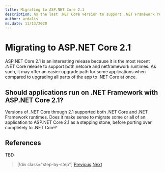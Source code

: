 ```yaml
---
title: Migrating to ASP.NET Core 2.1
description: As the last .NET Core version to support .NET Framework runtime targeting, does migrating to .NET Core 2.1 make sense as an intermediate step in some app migration plans?
author: ardalis
ms.date: 11/13/2020
---
```


# Migrating to ASP.NET Core 2.1

ASP.NET Core 2.1 is an interesting release because it is the most recent .NET Core release to support both netcore and netframework runtimes. As such, it may offer an easier upgrade path for some applications when compared to upgrading all parts of the app to .NET Core at once.

## Should applications run on .NET Framework with ASP.NET Core 2.1?

Versions of .NET Core through 2.1 supported both .NET Core and .NET Framework runtimes. Does it make sense to migrate some or all of an application to ASP.NET Core 2.1 as a stepping stone, before porting over completely to .NET Core?

## References

TBD

>[!div class="step-by-step"]
>[Previous](migration-considerations.md)
>[Next](choose-net-core-version.md)
